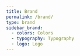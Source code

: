 ```yaml
---
title: Brand
permalink: /brand/
type: brand
sidebar_brand:
  - colors: Colors
  - typography: Typography
  - logo: Logo
---
```

